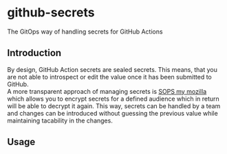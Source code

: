 # github-secrets
The GitOps way of handling secrets for GitHub Actions
## Introduction
By design, GitHub Action secrets are sealed secrets. This means, that you are not able to introspect or edit the value once it has been submitted to GitHub.  
A more transparent approach of managing secrets is [SOPS my mozilla](https://github.com/mozilla/sops) which allows you to encrypt secrets for a defined audience
which in return will be able to decrypt it again. This way, secrets can be handled by a team and changes can be introduced without guessing the previous value
while maintaining tacability in the changes.

## Usage
